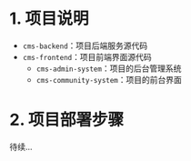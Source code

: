 # 1. 项目说明

-   `cms-backend`：项目后端服务源代码
-   `cms-frontend`：项目前端界面源代码
    -   `cms-admin-system`：项目的后台管理系统
    -   `cms-community-system`：项目的前台界面

# 2. 项目部署步骤

待续...

